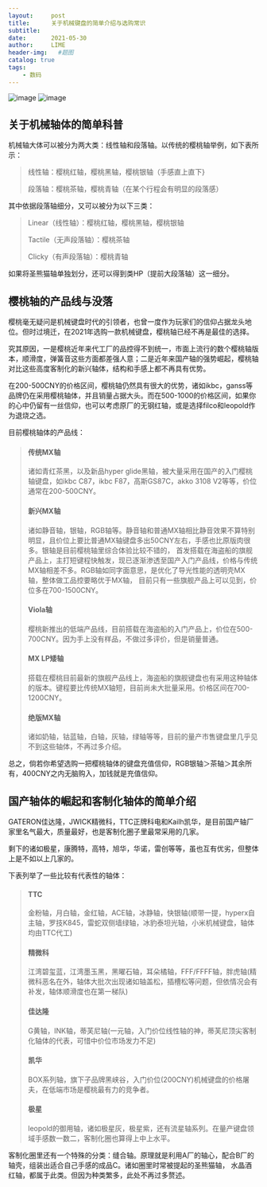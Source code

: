 ```yaml
---
layout:     post
title:      关于机械键盘的简单介绍与选购常识
subtitle:   
date:       2021-05-30
author:     LIME
header-img:   #题图
catalog: true
tags:
    - 数码
---
```


![image](https://user-images.githubusercontent.com/66418754/120089772-edab9200-c12f-11eb-87a0-6e16eb2f2ff8.png)
![image](https://user-images.githubusercontent.com/66418754/120089775-f1d7af80-c12f-11eb-978c-5c49f4d91ced.png)

## 关于机械轴体的简单科普
机械轴大体可以被分为两大类：线性轴和段落轴。以传统的樱桃轴举例，如下表所示：
> 线性轴：樱桃红轴，樱桃黑轴，樱桃银轴（手感直上直下}
>
> 段落轴：樱桃茶轴，樱桃青轴（在某个行程会有明显的段落感）

其中依据段落轴细分，又可以被分为以下三类：
> Linear（线性轴）：樱桃红轴，樱桃黑轴，樱桃银轴
> 
> Tactile（无声段落轴）：樱桃茶轴
>
> Clicky（有声段落轴）：樱桃青轴

如果将圣熊猫轴单独划分，还可以得到类HP（提前大段落轴）这一细分。
## 樱桃轴的产品线与没落
樱桃毫无疑问是机械键盘时代的引领者，也曾一度作为玩家们的信仰占据龙头地位。但时过境迁，在2021年选购一款机械键盘，樱桃轴已经不再是最佳的选择。

究其原因，一是樱桃近年来代工厂的品控得不到统一，市面上流行的数个樱桃轴版本，顺滑度，弹簧音这些方面都差强人意；二是近年来国产轴的强势崛起，樱桃轴对比这些高度客制化的新兴轴体，结构和手感上都不再具有优势。

在200-500CNY的价格区间，樱桃轴仍然具有很大的优势，诸如ikbc，ganss等品牌仍在采用樱桃轴体，并且销量占据大头。而在500-1000的价格区间，如果你的心中仍留有一丝信仰，也可以考虑原厂的无钢红轴，或是选择filco和leopold作为退烧之选。

目前樱桃轴体的产品线：
> #### 传统MX轴
> 
> 诸如青红茶黑，以及新品hyper glide黑轴，被大量采用在国产的入门樱桃轴键盘，如ikbc C87，ikbc F87，高斯GS87C，akko 3108 V2等等，价位通常在200-500CNY。
> 
> #### 新兴MX轴
> 
> 诸如静音轴，银轴，RGB轴等。静音轴和普通MX轴相比静音效果不算特别明显，且价位上要比普通MX轴键盘多出50CNY左右，手感也比原版肉很多。银轴是目前樱桃轴里综合体验比较不错的，
> 首发搭载在海盗船的旗舰产品上，主打短键程快触发，现已逐渐渗透至国产入门产品线，价格与传统MX轴相差不多。RGB轴如同字面意思，是优化了导光性能的透明壳MX轴，整体做工品控要略优于MX轴，
> 目前只有一些旗舰产品上可以见到，价位多在700-1500CNY。
> 
> #### Viola轴
> 
> 樱桃新推出的低端产品线，目前搭载在海盗船的入门产品上，价位在500-700CNY。因为手上没有样品，不做过多评价，但是销量普通。
> 
> #### MX LP矮轴
> 
> 搭载在樱桃目前最新的旗舰产品线上，海盗船的旗舰键盘也有采用这种轴体的版本。键程要比传统MX轴短，目前尚未大批量采用。价格区间在700-1200CNY。
> 
> #### 绝版MX轴
> 
> 诸如奶轴，钴蓝轴，白轴，灰轴，绿轴等等，目前的量产市售键盘里几乎见不到这些轴体，不再过多介绍。

总之，倘若你希望选购一把樱桃轴体的键盘充值信仰，RGB银轴＞茶轴＞其余所有，400CNY之内无脑购入，加钱就是充值信仰。
## 国产轴体的崛起和客制化轴体的简单介绍
GATERON佳达隆，JWICK精微科，TTC正牌科电和Kailh凯华，是目前国产轴厂家里名气最大，质量最好，也是客制化圈子里最常采用的几家。

剩下的诸如极星，康腾特，高特，旭华，华诺，雷创等等，虽也互有优劣，但整体上是不如以上几家的。

下表列举了一些比较有代表性的轴体：
> #### TTC
> 
> 金粉轴，月白轴，金红轴，ACE轴，冰静轴，快银轴(顺带一提，hyperx自主轴，罗技K845，雷蛇双侧墙绿轴，冰豹泰坦光轴，小米机械键盘，轴体均由TTC代工)
> 
> #### 精微科
> 
> 江湾碧玺蓝，江湾墨玉黑，黑曜石轴，耳朵橘轴，FFF/FFFF轴，胖虎轴(精微科恶名在外，轴体大批次出现诸如轴盖松，插槽松等问题，但依情况会有补发，轴体顺滑度也在第一梯队)
> 
> #### 佳达隆
> 
> G黄轴，INK轴，蒂芙尼轴(一元轴，入门价位线性轴的神，蒂芙尼顶尖客制化轴体的代表，可惜中价位市场发力不足)
> 
> #### 凯华
> 
> BOX系列轴，旗下子品牌黑峡谷，入门价位(200CNY)机械键盘的价格屠夫，在低端市场是樱桃最有力的竞争者。
> 
> #### 极星
> 
> leopold的御用轴，诸如极星灰，极星紫，还有流星轴系列。在量产键盘领域手感数一数二，客制化圈也算得上中上水平。

客制化圈里还有一个特殊的分类：缝合轴。原理就是利用A厂的轴心，配合B厂的轴壳，组装出适合自己手感的成品C。诸如圈里时常被提起的圣熊猫轴，
水晶酒红轴，都属于此类。但因为种类繁多，此处不再过多赘述。
